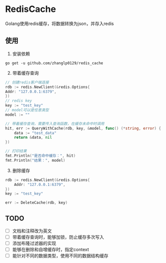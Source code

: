 # RedisCache
Golang使用redis缓存，将数据转换为json，并存入redis

## 使用
1. 安装依赖
```shell
go get -u github.com/zhanglp0129/redis_cache
```

2. 带着缓存查询
```go
// 创建redis客户端连接
rdb := redis.NewClient(&redis.Options{
Addr: "127.0.0.1:6379",
})
// redis key
key := "test_key"
// model可以是任意类型
model := ""

// 带着缓存查询，需要传入查询函数，在缓存未命中时调用
hit, err := QueryWithCache(rdb, key, &model, func() (*string, error) {
    data := "test_data"
    return &data, nil
})

// 打印结果
fmt.Println("是否命中缓存：", hit)
fmt.Println("结果：", model)
```

3. 删除缓存
```go
rdb := redis.NewClient(&redis.Options{
    Addr: "127.0.0.1:6379",
})
key := "test_key"

err := DeleteCache(rdb, key)
```

## TODO
- [ ] 文档和注释改为英文
- [ ] 带着缓存查询时，能够加锁，防止缓存多次写入
- [ ] 添加布隆过滤器的实现
- [ ] 能够在删除和自增缓存时，指定context
- [ ] 能针对不同的数据类型，使用不同的数据结构缓存
